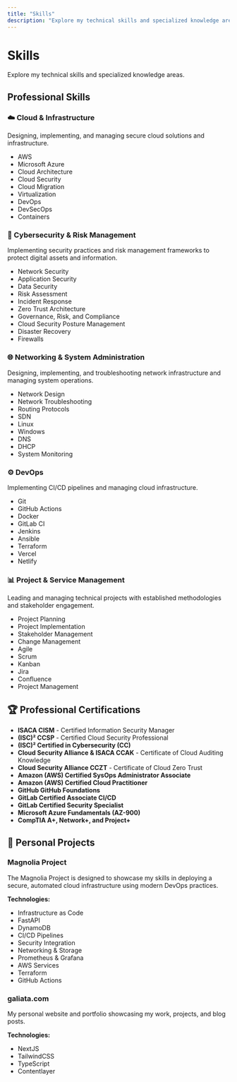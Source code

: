 ```yaml
---
title: "Skills"
description: "Explore my technical skills and specialized knowledge areas"
---
```


# Skills

Explore my technical skills and specialized knowledge areas.

## Professional Skills

### ☁️ Cloud & Infrastructure
Designing, implementing, and managing secure cloud solutions and infrastructure.

- AWS
- Microsoft Azure
- Cloud Architecture
- Cloud Security
- Cloud Migration
- Virtualization
- DevOps
- DevSecOps
- Containers

### 🔐 Cybersecurity & Risk Management
Implementing security practices and risk management frameworks to protect digital assets and information.

- Network Security
- Application Security
- Data Security
- Risk Assessment
- Incident Response
- Zero Trust Architecture
- Governance, Risk, and Compliance
- Cloud Security Posture Management
- Disaster Recovery
- Firewalls

### 🌐 Networking & System Administration
Designing, implementing, and troubleshooting network infrastructure and managing system operations.

- Network Design
- Network Troubleshooting
- Routing Protocols
- SDN
- Linux
- Windows
- DNS
- DHCP
- System Monitoring

### ⚙️ DevOps
Implementing CI/CD pipelines and managing cloud infrastructure.

- Git
- GitHub Actions
- Docker
- GitLab CI
- Jenkins
- Ansible
- Terraform
- Vercel
- Netlify

### 📊 Project & Service Management
Leading and managing technical projects with established methodologies and stakeholder engagement.

- Project Planning
- Project Implementation
- Stakeholder Management
- Change Management
- Agile
- Scrum
- Kanban
- Jira
- Confluence
- Project Management

## 🏆 Professional Certifications

- **ISACA CISM** - Certified Information Security Manager
- **(ISC)² CCSP** - Certified Cloud Security Professional
- **(ISC)² Certified in Cybersecurity (CC)**
- **Cloud Security Alliance & ISACA CCAK** - Certificate of Cloud Auditing Knowledge
- **Cloud Security Alliance CCZT** - Certificate of Cloud Zero Trust
- **Amazon (AWS) Certified SysOps Administrator Associate**
- **Amazon (AWS) Certified Cloud Practitioner**
- **GitHub GitHub Foundations**
- **GitLab Certified Associate CI/CD**
- **GitLab Certified Security Specialist**
- **Microsoft Azure Fundamentals (AZ-900)**
- **CompTIA A+, Network+, and Project+**

## 🚀 Personal Projects

### Magnolia Project
The Magnolia Project is designed to showcase my skills in deploying a secure, automated cloud infrastructure using modern DevOps practices.

**Technologies:**
- Infrastructure as Code
- FastAPI
- DynamoDB
- CI/CD Pipelines
- Security Integration
- Networking & Storage
- Prometheus & Grafana
- AWS Services
- Terraform
- GitHub Actions

### galiata.com
My personal website and portfolio showcasing my work, projects, and blog posts.

**Technologies:**
- NextJS
- TailwindCSS
- TypeScript
- Contentlayer
